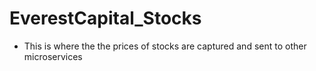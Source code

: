 # EverestCapital_Stocks
- This is where the the prices of stocks are captured and sent to other microservices 